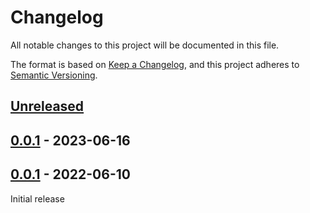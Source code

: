 # Changelog
All notable changes to this project will be documented in this file.

The format is based on [Keep a Changelog](https://keepachangelog.com/en/1.0.0/),
and this project adheres to [Semantic Versioning](https://semver.org/spec/v2.0.0.html).

## [Unreleased]

## [0.0.1] - 2023-06-16

## [0.0.1] - 2022-06-10

Initial release

[Unreleased]: https://github.com/fmatter/pd-cldf/compare/v0.0.1...HEAD
[0.0.1]: https://github.com/fmatter/pd-cldf/compare/v0.0.1...v0.0.1
[0.0.1]: https://github.com/fmatter/pd-cldf/compare/v0.0.1...v0.0.1